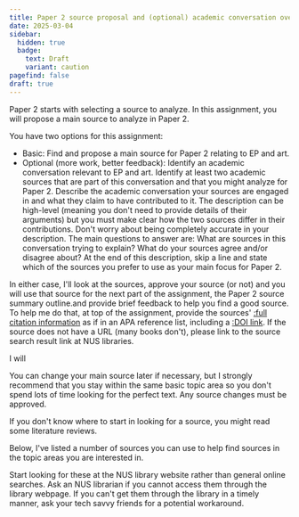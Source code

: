 ```yaml
---
title: Paper 2 source proposal and (optional) academic conversation overview
date: 2025-03-04
sidebar:
  hidden: true
  badge:
    text: Draft
    variant: caution
pagefind: false
draft: true
---
```


Paper 2 starts with selecting a source to analyze. In this assignment, you will propose a main source to analyze in Paper 2.

You have two options for this assignment:

- Basic: Find and propose a main source for Paper 2 relating to EP and art.
- Optional (more work, better feedback): Identify an academic conversation relevant to EP and art. Identify at least two academic sources that are part of this conversation and that you might analyze for Paper 2. Describe the academic conversation your sources are engaged in and what they claim to have contributed to it. The description can be high-level (meaning you don't need to provide details of their arguments) but you must make clear how the two sources differ in their contributions. Don't worry about being completely accurate in your description. The main questions to answer are: What are sources in this conversation trying to explain? What do your sources agree and/or disagree about? At the end of this description, skip a line and state which of the sources you prefer to use  as your main focus for Paper 2.

In either case, I'll look at the sources, approve your source (or not) and you will use that source for the next part of the assignment, the Paper 2 source summary outline.and provide brief feedback to help you find a good source. To help me do that, at top of the assignment, provide the sources' [:full citation information](/course-ntw2029/resources/writing/in-class/citations/#use-apa-formatting) as if in an APA reference list, including a [:DOI link](/course-ntw2029/resources/writing/in-class/citations/#citation-urls). If the source does not have a URL (many books don't), please link to the source search result link at NUS libraries.

I will

You can change your main source later if necessary, but I strongly recommend that you stay within the same basic topic area so you don't spend lots of time looking for the perfect text. Any source changes must be approved.

If you don't know where to start in looking for a source, you might read some literature reviews.

Below, I've listed a number of sources you can use to help find sources in the topic areas you are interested in.

Start looking for these at the NUS library website rather than general online searches. Ask an NUS librarian if you cannot access them through the library webpage. If you can't get them through the library in a timely manner, ask your tech savvy friends for a potential workaround.

